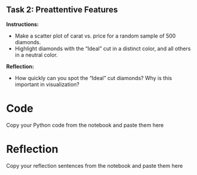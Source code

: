 ## Task 2: Preattentive Features

**Instructions:**
- Make a scatter plot of carat vs. price for a random sample of 500 diamonds.
- Highlight diamonds with the “Ideal” cut in a distinct color, and all others in a neutral color.

**Reflection:**
- How quickly can you spot the “Ideal” cut diamonds? Why is this important in visualization?

# Code
Copy your Python code from the notebook and paste them here

# Reflection
Copy your reflection sentences from the notebook and paste them here
